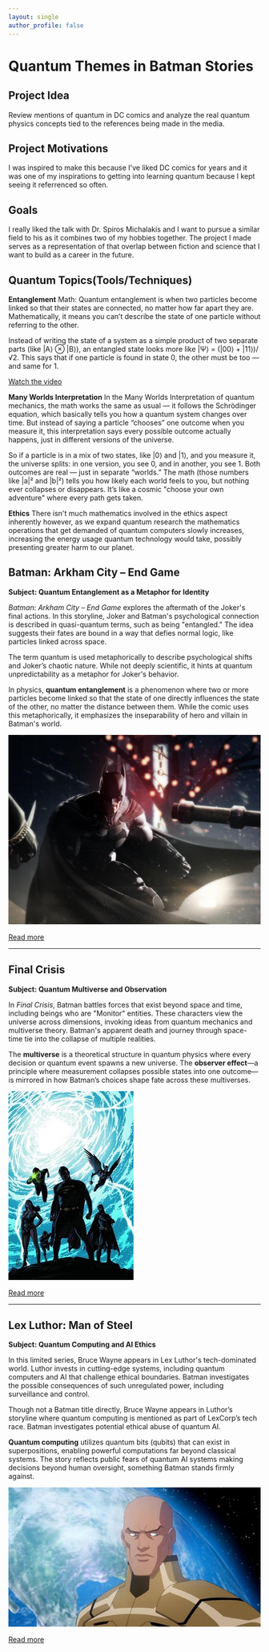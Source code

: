 ```yaml
---
layout: single
author_profile: false
---
```


# Quantum Themes in Batman Stories

## Project Idea
Review mentions of quantum in DC comics and analyze the real quantum physics concepts tied to the references being made in the media. 

## Project Motivations
I was inspired to make this because I've liked DC comics for years and it was one of my inspirations to getting into learning quantum because I kept seeing it referrenced so often. 

## Goals
I really liked the talk with Dr. Spiros Michalakis and I want to pursue a similar field to his as it combines two of my hobbies together. The project I made serves as a representation of that overlap between fiction and science that I want to build as a career in the future. 

## Quantum Topics(Tools/Techniques)
**Entanglement**
Math: 
Quantum entanglement is when two particles become linked so that their states are connected, no matter how far apart they are. Mathematically, it means you can’t describe the state of one particle without referring to the other.

Instead of writing the state of a system as a simple product of two separate parts (like |A⟩ ⊗ |B⟩), an entangled state looks more like |Ψ⟩ = (|00⟩ + |11⟩)/√2. This says that if one particle is found in state 0, the other must be too — and same for 1.

[Watch the video](https://www.youtube.com/watch?v=unb_yoj1Usk)

**Many Worlds Interpretation**
In the Many Worlds Interpretation of quantum mechanics, the math works the same as usual — it follows the Schrödinger equation, which basically tells you how a quantum system changes over time. But instead of saying a particle “chooses” one outcome when you measure it, this interpretation says every possible outcome actually happens, just in different versions of the universe.

So if a particle is in a mix of two states, like |0⟩ and |1⟩, and you measure it, the universe splits: in one version, you see 0, and in another, you see 1. Both outcomes are real — just in separate “worlds.” The math (those numbers like |a|² and |b|²) tells you how likely each world feels to you, but nothing ever collapses or disappears. It’s like a cosmic "choose your own adventure" where every path gets taken.

**Ethics**
There isn't much mathematics involved in the ethics aspect inherently however, as we expand quantum research the mathematics operations that get demanded of quantum computers slowly increases, increasing the energy usage quantum technology would take, possibly presenting greater harm to our planet. 

## Batman: Arkham City – End Game
**Subject: Quantum Entanglement as a Metaphor for Identity**

*Batman: Arkham City – End Game* explores the aftermath of the Joker's final actions. In this storyline, Joker and Batman's psychological connection is described in quasi-quantum terms, such as being "entangled." The idea suggests their fates are bound in a way that defies normal logic, like particles linked across space.

The term quantum is used metaphorically to describe psychological shifts and Joker’s chaotic nature. While not deeply scientific, it hints at quantum unpredictability as a metaphor for Joker's behavior.

In physics, **quantum entanglement** is a phenomenon where two or more particles become linked so that the state of one directly influences the state of the other, no matter the distance between them. While the comic uses this metaphorically, it emphasizes the inseparability of hero and villain in Batman's world.

![Arkham City](assets/images/batattack.jpeg)

[Read more](https://batman.fandom.com/wiki/Arkham_City#:~:text=presumably%20Arkham%20Asylum.-,Evacuation%20and%20Shut%20Down,down%20as%20soon%20as%20possible.)

---

## Final Crisis
**Subject: Quantum Multiverse and Observation**

In *Final Crisis*, Batman battles forces that exist beyond space and time, including beings who are "Monitor" entities. These characters view the universe across dimensions, invoking ideas from quantum mechanics and multiverse theory. Batman's apparent death and journey through space-time tie into the collapse of multiple realities.

The **multiverse** is a theoretical structure in quantum physics where every decision or quantum event spawns a new universe. The **observer effect**—a principle where measurement collapses possible states into one outcome—is mirrored in how Batman’s choices shape fate across these multiverses.

![Final Crisis](assets/images/FinalCrisis.jpeg)

[Read more](https://warnerbros.fandom.com/wiki/Quantum_Eigenstate_Device#:~:text=an%20Alternate%20Earth.-,History,and%20Destroyed%20the%20Alternate%20Earth.)

---

## Lex Luthor: Man of Steel
**Subject: Quantum Computing and AI Ethics**

In this limited series, Bruce Wayne appears in Lex Luthor's tech-dominated world. Luthor invests in cutting-edge systems, including quantum computers and AI that challenge ethical boundaries. Batman investigates the possible consequences of such unregulated power, including surveillance and control.

Though not a Batman title directly, Bruce Wayne appears in Luthor’s storyline where quantum computing is mentioned as part of LexCorp’s tech race. Batman investigates potential ethical abuse of quantum AI.

**Quantum computing** utilizes quantum bits (qubits) that can exist in superpositions, enabling powerful computations far beyond classical systems. The story reflects public fears of quantum AI systems making decisions beyond human oversight, something Batman stands firmly against.

![Lex Luthor](assets/images/Lex_Luthor_Crisis_on_two_earths.jpeg)

[Read more](https://animated-characterdatabase.fandom.com/wiki/Lex_Luthor_(Crisis_on_Two_Earths)#:~:text=However%2C%20the%20decimation%20of%20his,that%20Earth%20without%20harming%20anyone.)

